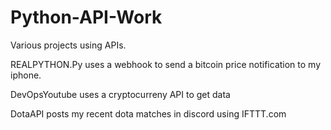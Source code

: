 # Python-API-Work
Various projects using APIs.

REALPYTHON.Py uses a webhook to send a bitcoin price notification to my iphone.

DevOpsYoutube uses a cryptocurreny API to get data

DotaAPI posts my recent dota matches in discord using IFTTT.com
